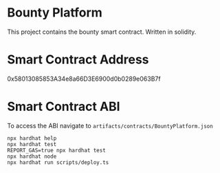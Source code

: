 # Bounty Platform
This project contains the bounty smart contract. Written in solidity.

# Smart Contract Address
0x58013085853A34e8a66D3E6900d0b0289e063B7f

# Smart Contract ABI
To access the ABI navigate to `artifacts/contracts/BountyPlatform.json`

```shell
npx hardhat help
npx hardhat test
REPORT_GAS=true npx hardhat test
npx hardhat node
npx hardhat run scripts/deploy.ts
```
